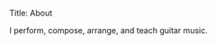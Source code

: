 Title: About 

I perform, compose, arrange, and teach guitar music.
<!-- 
I really love music.

I started guitar lessons when I was 11 years old but only for a couple of years.  I am mostly self-taught.

In college I didn't think music was the best career option, so I studied in the Social Sciences--hoping  to make a difference in the world.  

During my last year of college, on a field study project, I was exposed to street performing and decided to try it myself.

I first busked in the subways of Boston, Massachusetts.  The response I got surprised me.  Not only was I making money, but some people left me little notes.  They  said things like how they were having a bad day.  And, that  listening to me play guitar, as they waited for the subway train, made them feel better.   Playing guitar for people also made me happy.  So I decided to go back to music and give it my all. -->
